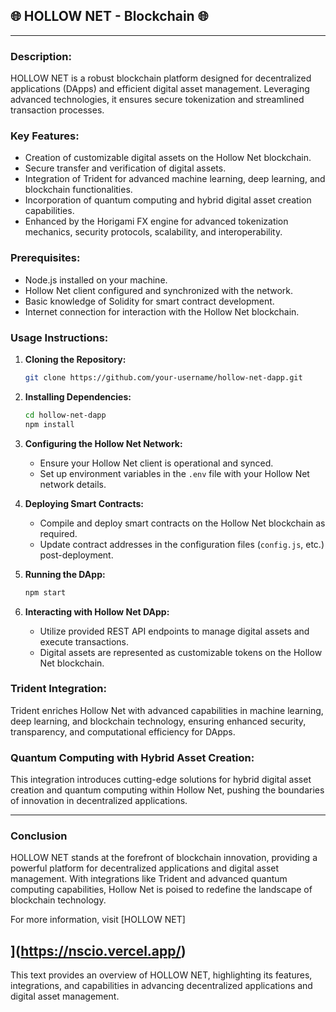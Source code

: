 ## 🌐 HOLLOW NET - Blockchain 🌐

---

### Description:
HOLLOW NET is a robust blockchain platform designed for decentralized applications (DApps) and efficient digital asset management. Leveraging advanced technologies, it ensures secure tokenization and streamlined transaction processes.

### Key Features:
- Creation of customizable digital assets on the Hollow Net blockchain.
- Secure transfer and verification of digital assets.
- Integration of Trident for advanced machine learning, deep learning, and blockchain functionalities.
- Incorporation of quantum computing and hybrid digital asset creation capabilities.
- Enhanced by the Horigami FX engine for advanced tokenization mechanics, security protocols, scalability, and interoperability.

### Prerequisites:
- Node.js installed on your machine.
- Hollow Net client configured and synchronized with the network.
- Basic knowledge of Solidity for smart contract development.
- Internet connection for interaction with the Hollow Net blockchain.

### Usage Instructions:

1. **Cloning the Repository:**
   ```sh
   git clone https://github.com/your-username/hollow-net-dapp.git
   ```

2. **Installing Dependencies:**
   ```sh
   cd hollow-net-dapp
   npm install
   ```

3. **Configuring the Hollow Net Network:**
   - Ensure your Hollow Net client is operational and synced.
   - Set up environment variables in the `.env` file with your Hollow Net network details.

4. **Deploying Smart Contracts:**
   - Compile and deploy smart contracts on the Hollow Net blockchain as required.
   - Update contract addresses in the configuration files (`config.js`, etc.) post-deployment.

5. **Running the DApp:**
   ```sh
   npm start
   ```

6. **Interacting with Hollow Net DApp:**
   - Utilize provided REST API endpoints to manage digital assets and execute transactions.
   - Digital assets are represented as customizable tokens on the Hollow Net blockchain.

### Trident Integration:
Trident enriches Hollow Net with advanced capabilities in machine learning, deep learning, and blockchain technology, ensuring enhanced security, transparency, and computational efficiency for DApps.

### Quantum Computing with Hybrid Asset Creation:
This integration introduces cutting-edge solutions for hybrid digital asset creation and quantum computing within Hollow Net, pushing the boundaries of innovation in decentralized applications.

---

### Conclusion

HOLLOW NET stands at the forefront of blockchain innovation, providing a powerful platform for decentralized applications and digital asset management. With integrations like Trident and advanced quantum computing capabilities, Hollow Net is poised to redefine the landscape of blockchain technology.

For more information, visit [HOLLOW NET]

](https://nscio.vercel.app/)
---

This text provides an overview of HOLLOW NET, highlighting its features, integrations, and capabilities in advancing decentralized applications and digital asset management.
